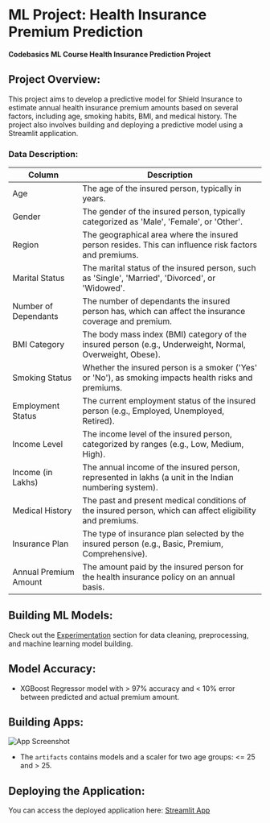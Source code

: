 # ML Project: Health Insurance Premium Prediction

**Codebasics ML Course Health Insurance Prediction Project**

## Project Overview:
This project aims to develop a predictive model for Shield Insurance to estimate annual health insurance premium amounts based on several factors, including age, smoking habits, BMI, and medical history. The project also involves building and deploying a predictive model using a Streamlit application.

### Data Description:
| Column                | Description                                                                                             |
|-----------------------|---------------------------------------------------------------------------------------------------------|
| Age                   | The age of the insured person, typically in years.                                                      |
| Gender                | The gender of the insured person, typically categorized as 'Male', 'Female', or 'Other'.                 |
| Region                | The geographical area where the insured person resides. This can influence risk factors and premiums.    |
| Marital Status        | The marital status of the insured person, such as 'Single', 'Married', 'Divorced', or 'Widowed'.         |
| Number of Dependants   | The number of dependants the insured person has, which can affect the insurance coverage and premium.    |
| BMI Category          | The body mass index (BMI) category of the insured person (e.g., Underweight, Normal, Overweight, Obese). |
| Smoking Status        | Whether the insured person is a smoker ('Yes' or 'No'), as smoking impacts health risks and premiums.    |
| Employment Status     | The current employment status of the insured person (e.g., Employed, Unemployed, Retired).              |
| Income Level          | The income level of the insured person, categorized by ranges (e.g., Low, Medium, High).                |
| Income (in Lakhs)     | The annual income of the insured person, represented in lakhs (a unit in the Indian numbering system).   |
| Medical History       | The past and present medical conditions of the insured person, which can affect eligibility and premiums.|
| Insurance Plan        | The type of insurance plan selected by the insured person (e.g., Basic, Premium, Comprehensive).        |
| Annual Premium Amount | The amount paid by the insured person for the health insurance policy on an annual basis.                |

## Building ML Models:
Check out the [Experimentation](https://github.com/Sirilukkan/ml-project-premium-prediction/tree/main/Experimentation) section for data cleaning, preprocessing, and machine learning model building.
## Model Accuracy:
* XGBoost Regressor model with > 97% accuracy and < 10% error between predicted and actual premium amount.


## Building Apps:
![App Screenshot](https://github.com/user-attachments/assets/da91e49c-0e01-4404-a366-04a5490445f8)

- The `artifacts` contains models and a scaler for two age groups: <= 25 and > 25.

## Deploying the Application:
You can access the deployed application here: [Streamlit App](https://ml-project-premium-prediction.streamlit.app/)



